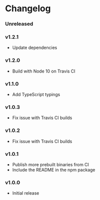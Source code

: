 # Changelog

### Unreleased

### v1.2.1

- Update dependencies

### v1.2.0

- Build with Node 10 on Travis CI

### v1.1.0

- Add TypeScript typings

### v1.0.3

- Fix issue with Travis CI builds

### v1.0.2

- Fix issue with Travis CI builds

### v1.0.1

- Publish more prebuilt binaries from CI
- Include the README in the npm package

### v1.0.0

- Initial release
